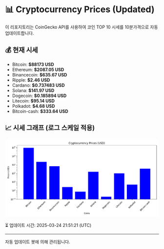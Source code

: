 
# 📊 Cryptocurrency Prices (Updated)

이 리포지토리는 CoinGecko API를 사용하여 코인 TOP 10 시세를 10분가격으로 자동 업데이트합니다.

## 💰 현재 시세
- Bitcoin: **$88173 USD**
- Ethereum: **$2087.05 USD**
- Binancecoin: **$635.67 USD**
- Ripple: **$2.46 USD**
- Cardano: **$0.737483 USD**
- Solana: **$141.97 USD**
- Dogecoin: **$0.185894 USD**
- Litecoin: **$95.14 USD**
- Polkadot: **$4.68 USD**
- Bitcoin-cash: **$333.64 USD**

## 📈 시세 그래프 (로그 스케일 적용)
![Crypto Prices](crypto_prices.png)

⏳ 업데이트 시간: 2025-03-24 21:51:21 (UTC)

---
자동 업데이트 봇에 의해 관리됩니다.
